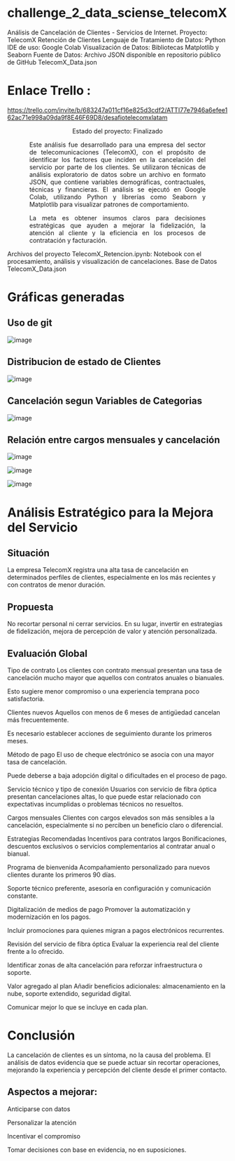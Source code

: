 # challenge_2_data_sciense_telecomX
Análisis de Cancelación de Clientes - Servicios de Internet.
Proyecto: TelecomX Retención de Clientes
Lenguaje de Tratamiento de Datos: Python
IDE de uso: Google Colab
Visualización de Datos: Bibliotecas Matplotlib y Seaborn
Fuente de Datos:
Archivo JSON disponible en repositorio público de GitHub
TelecomX_Data.json

# Enlace Trello : 
https://trello.com/invite/b/683247a011cf16e825d3cdf2/ATTI77e7946a6efee162ac71e998a09da9f8E46F69D8/desafiotelecomxlatam

<p align="center"> Estado del proyecto: Finalizado </p> <div align="justify" style="width: 80%; margin: 0 auto;"> Este análisis fue desarrollado para una empresa del sector de telecomunicaciones (TelecomX), con el propósito de identificar los factores que inciden en la cancelación del servicio por parte de los clientes.
Se utilizaron técnicas de análisis exploratorio de datos sobre un archivo en formato JSON, que contiene variables demográficas, contractuales, técnicas y financieras. El análisis se ejecutó en Google Colab, utilizando Python y librerías como Seaborn y Matplotlib para visualizar patrones de comportamiento.

La meta es obtener insumos claros para decisiones estratégicas que ayuden a mejorar la fidelización, la atención al cliente y la eficiencia en los procesos de contratación y facturación.

</div>
Archivos del proyecto
TelecomX_Retencion.ipynb: Notebook con el procesamiento, análisis y visualización de cancelaciones.
Base de Datos
TelecomX_Data.json

# Gráficas generadas

## Uso de git

![image](https://github.com/user-attachments/assets/822eb737-f6b9-4356-a322-357e1c308ddc)


## Distribucion de estado de Clientes

![image](https://github.com/user-attachments/assets/ccdefc2c-434b-4fe2-89f9-30864dde0980)

## Cancelación segun Variables de Categorias

![image](https://github.com/user-attachments/assets/ba052afd-fe59-4954-b96f-5aab058fd5a0)

## Relación entre cargos mensuales y cancelación

![image](https://github.com/user-attachments/assets/f3b89d62-7363-4884-8cc1-ede1a0ff806a)

![image](https://github.com/user-attachments/assets/3d6afd95-1c6d-4cbf-9491-3982e8325a4b)

![image](https://github.com/user-attachments/assets/b6d318c8-2e43-4548-b383-403e6436747e)

# Análisis Estratégico para la Mejora del Servicio

## Situación
La empresa TelecomX registra una alta tasa de cancelación en determinados perfiles de clientes, especialmente en los más recientes y con contratos de menor duración.

## Propuesta
No recortar personal ni cerrar servicios. En su lugar, invertir en estrategias de fidelización, mejora de percepción de valor y atención personalizada.

## Evaluación Global
Tipo de contrato
Los clientes con contrato mensual presentan una tasa de cancelación mucho mayor que aquellos con contratos anuales o bianuales.

Esto sugiere menor compromiso o una experiencia temprana poco satisfactoria.

Clientes nuevos
Aquellos con menos de 6 meses de antigüedad cancelan más frecuentemente.

Es necesario establecer acciones de seguimiento durante los primeros meses.

Método de pago
El uso de cheque electrónico se asocia con una mayor tasa de cancelación.

Puede deberse a baja adopción digital o dificultades en el proceso de pago.

Servicio técnico y tipo de conexión
Usuarios con servicio de fibra óptica presentan cancelaciones altas, lo que puede estar relacionado con expectativas incumplidas o problemas técnicos no resueltos.

Cargos mensuales
Clientes con cargos elevados son más sensibles a la cancelación, especialmente si no perciben un beneficio claro o diferencial.

Estrategias Recomendadas
Incentivos para contratos largos
Bonificaciones, descuentos exclusivos o servicios complementarios al contratar anual o bianual.

Programa de bienvenida
Acompañamiento personalizado para nuevos clientes durante los primeros 90 días.

Soporte técnico preferente, asesoría en configuración y comunicación constante.

Digitalización de medios de pago
Promover la automatización y modernización en los pagos.

Incluir promociones para quienes migran a pagos electrónicos recurrentes.

Revisión del servicio de fibra óptica
Evaluar la experiencia real del cliente frente a lo ofrecido.

Identificar zonas de alta cancelación para reforzar infraestructura o soporte.

Valor agregado al plan
Añadir beneficios adicionales: almacenamiento en la nube, soporte extendido, seguridad digital.

Comunicar mejor lo que se incluye en cada plan.

# Conclusión

La cancelación de clientes es un síntoma, no la causa del problema.
El análisis de datos evidencia que se puede actuar sin recortar operaciones, mejorando la experiencia y percepción del cliente desde el primer contacto.

## Aspectos a mejorar:

Anticiparse con datos

Personalizar la atención

Incentivar el compromiso

Tomar decisiones con base en evidencia, no en suposiciones.
